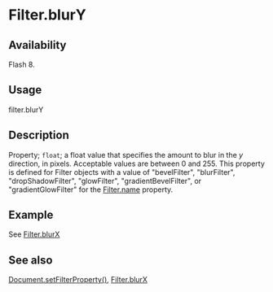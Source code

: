 # Filter.blurY

## Availability

Flash 8.

## Usage

filter.blurY

## Description

Property; `float`; a float value that specifies the amount to blur in the *y* direction, in pixels. Acceptable values are between 0 and 255. This property is defined for Filter objects with a value of "bevelFilter", "blurFilter", "dropShadowFilter", "glowFilter", "gradientBevelFilter", or "gradientGlowFilter" for the [Filter.name](../Filter_object/Filter13.md) property.

## Example

See [Filter.blurX](../Filter_object/Filter1.md)

## See also

[Document.setFilterProperty()](../Document_object/Document520.md), [Filter.blurX](../Filter_object/Filter1.md)
